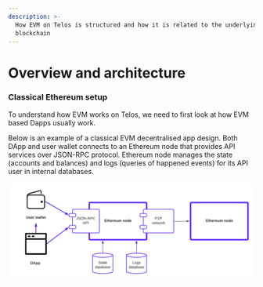 ```yaml
---
description: >-
  How EVM on Telos is structured and how it is related to the underlying EOS
  blockchain
---
```


# Overview and architecture

### Classical Ethereum setup

To understand how EVM works on Telos, we need to first look at how EVM based Dapps usually work.

Below is an example of a classical EVM decentralised app design. Both DApp and user wallet connects to an Ethereum node that provides API services over JSON-RPC protocol. Ethereum node manages the state \(accounts and balances\) and logs \(queries of happened events\) for its API user in internal databases.

![](../.gitbook/assets/telos.png)

